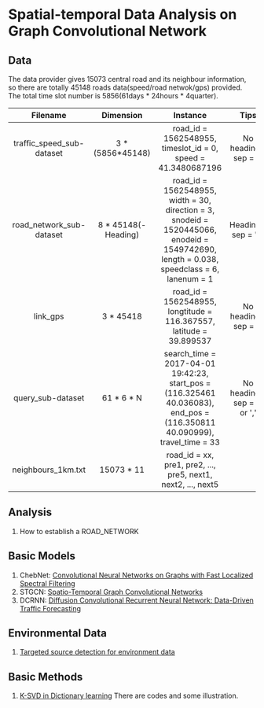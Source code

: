 # Spatial-temporal Data Analysis on Graph Convolutional Network


## Data

The data provider gives 15073 central road and its neighbour information, so there are totally 45148 roads data(speed/road netwok/gps) provided. The total time slot number is 5856(61days * 24hours * 4quarter).

Filename | Dimension | Instance | Tips
:-:|:-:|:-:|:-: 
traffic_speed_sub-dataset | 3 * (5856*45148) | road_id = 1562548955, timeslot_id = 0, speed = 41.3480687196 | No headings, sep = ' '
road_network_sub-dataset | 8 * 45148(-Heading) | road_id = 1562548955, width = 30, direction = 3, snodeid = 1520445066, enodeid = 1549742690, length = 0.038, speedclass = 6, lanenum = 1 | Headings, sep = '\t'
link_gps | 3 * 45418 | road_id = 1562548955, longtitude = 116.367557, latitude = 39.899537 | No headings, sep = ' ' 
query_sub-dataset | 61 * 6 * N | search_time = 2017-04-01 19:42:23, start_pos = (116.325461 40.036083), end_pos = (116.350811 40.090999), travel_time = 33 | No headings, sep = ' ' or ','
neighbours_1km.txt | 15073 * 11 | road_id = xx, pre1, pre2, ..., pre5, next1, next2, ..., next5 | 


## Analysis

1. How to establish a ROAD_NETWORK



## Basic Models
1. ChebNet: [Convolutional Neural Networks on Graphs with Fast Localized Spectral Filtering](https://github.com/mdeff/cnn_graph)
2. STGCN: [Spatio-Temporal Graph Convolutional Networks](https://github.com/PKUAI26/STGCN-IJCAI-18)
3. DCRNN: [Diffusion Convolutional Recurrent Neural Network: Data-Driven Traffic Forecasting](https://github.com/liyaguang/DCRNN)

## Environmental Data

1. [Targeted source detection for environment data](https://arxiv.org/pdf/1908.11056.pdf)

## Basic Methods
1. [K-SVD in Dictionary learning](https://www.cnblogs.com/endlesscoding/p/10090866.html) There are codes and some illustration. 
